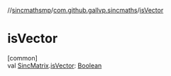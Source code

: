//[sincmathsmp](../../index.md)/[com.github.gallvp.sincmaths](index.md)/[isVector](is-vector.md)

# isVector

[common]\
val [SincMatrix](-sinc-matrix/index.md).[isVector](is-vector.md): [Boolean](https://kotlinlang.org/api/latest/jvm/stdlib/kotlin/-boolean/index.html)
